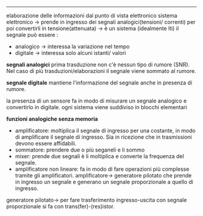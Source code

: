 ---

elaborazione delle informazioni dal punto di vista elettronico 
sistema elettronico -> prende in ingresso dei segnali analogici(tensioni/ correnti) per poi convertirli in tensione(attenuata) -> è un sistema (idealmente lti)
il segnale può essere : 
- analogico -> interessa la variazione nel tempo
- digitale -> interessa solo alcuni istanti/ valori

**segnali analogici**
prima trasduzione non c'è nessun tipo di rumore (SNR). Nel caso di più trasduzioni/elaborazioni il segnale viene sommato al rumore. 

**segnale digitale**
mantiene l'informazione del segnale anche in presenza di rumore. 

la presenza di un sensore fa in modo di misurare un segnale analogico e convertirlo in digitale. 
ogni sistema viene suddiviso in blocchi elementari 

**funzioni analogiche senza memoria**
- amplificatore: moltiplica il segnale di ingresso per una costante, in modo di amplificare il segnale di ingresso.
  Sia in ricezione che in trasmissioni devono essere affidabili. 
- sommatore: prendere due o più seganeli e li sommo
- mixer: prende due segnali è li moltiplica e converte la frequenza del segnale. 
- amplificatore non lineare: fa in modo di fare operazioni più complesse tramite gli amplificatori.
amplificatore-> generatore pilotato che prende in ingresso un segnale e generano un segnale proporzionale a quello di ingresso. 

generatore pilotato-> per fare trasferimento ingresso-uscita con segnale proporzionale si fa con trans(fer)-(res)istor.









